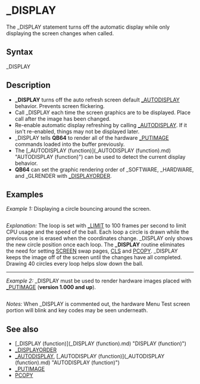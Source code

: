 # _DISPLAY

The _DISPLAY statement turns off the automatic display while only displaying the screen changes when called.

  

## Syntax

_DISPLAY
  

## Description

* **_DISPLAY** turns off the auto refresh screen default [_AUTODISPLAY](_AUTODISPLAY.md) behavior. Prevents screen flickering.
* Call _DISPLAY each time the screen graphics are to be displayed. Place call after the image has been changed.
* Re-enable automatic display refreshing by calling [_AUTODISPLAY](_AUTODISPLAY.md). If it isn't re-enabled, things may not be displayed later.
* _DISPLAY tells **QB64** to render all of the hardware [_PUTIMAGE](_PUTIMAGE.md) commands loaded into the buffer previously.
* The [_AUTODISPLAY (function)](_AUTODISPLAY (function).md) "AUTODISPLAY (function)") can be used to detect the current display behavior.
* **QB64** can set the graphic rendering order of _SOFTWARE, _HARDWARE, and _GLRENDER with [_DISPLAYORDER](_DISPLAYORDER.md).

  

## Examples

*Example 1:* Displaying a circle bouncing around the screen.

``` [SCREEN](SCREEN.md) 12 x = 21: y = 31 'start position dx = 3: dy = 3 'number of pixel moves per loop [DO](DO.md)     [_LIMIT](_LIMIT.md) 100 ' set to 100 frames per second     x = x + dx: y = y + dy     [IF](IF.md) x < 0 [OR](OR.md) "OR (boolean)") x > 640 [THEN](THEN.md) dx = -dx 'limit columns and reverse column direction each side     [IF](IF.md) y < 0 [OR](OR.md) "OR (boolean)") y > 480 [THEN](THEN.md) dy = -dy 'limit rows and reverse row direction top or bottom     [IF](IF.md) px <> x [OR](OR.md) "OR (boolean)") py <> y [THEN](THEN.md) [FOR](FOR.md) d = 1 [TO](TO.md) 20: [CIRCLE](CIRCLE.md) (px, py), d, 0: [NEXT](NEXT.md) 'erase     [FOR](FOR.md) c = 1 [TO](TO.md) 20: [CIRCLE](CIRCLE.md) (x, y), c, 6: [NEXT](NEXT.md) 'draw new circle at new position     px = x: py = y 'save older coordinates to erase older circle next loop     _DISPLAY 'after new circle is set, show it [LOOP UNTIL](LOOP UNTIL.md) [INKEY$](INKEY$.md) = [CHR$](CHR$.md)(27)  
```

*Explanation:* The loop is set with [_LIMIT](_LIMIT.md) to 100 frames per second to limit CPU usage and the speed of the ball. Each loop a circle is drawn while the previous one is erased when the coordinates change. _DISPLAY only shows the new circle position once each loop. The **_DISPLAY** routine eliminates the need for setting [SCREEN](SCREEN.md) swap pages, [CLS](CLS.md) and [PCOPY](PCOPY.md). _DISPLAY keeps the image off of the screen until the changes have all completed. Drawing 40 circles every loop helps slow down the ball.

---

*Example 2:* _DISPLAY must be used to render hardware images placed with [_PUTIMAGE](_PUTIMAGE.md) (**version 1.000 and up**).

``` [CONST](CONST.md) MenuHeight = 200   [SCREEN](SCREEN.md) [_NEWIMAGE](_NEWIMAGE.md)(640, 480, 32) 'SLEEP 1 [LOCATE](LOCATE.md) 20 [DO](DO.md)     [_LIMIT](_LIMIT.md) 30     DisplayMenu     k = [_KEYHIT](_KEYHIT.md)     [IF](IF.md) k <> 0 [THEN](THEN.md) [PRINT](PRINT.md) k, [LOOP UNTIL](LOOP UNTIL.md) k = 32 [OR](OR.md) "OR (boolean)") k = 27   [SUB](SUB.md) DisplayMenu     [STATIC](STATIC.md) init, MS_HW [AS](AS.md) [LONG](LONG.md)     [IF](IF.md) [NOT](NOT.md) init [THEN](THEN.md)         init = -1         MS = [_NEWIMAGE](_NEWIMAGE.md)(640, MenuHeight, 32) 'MenuScreen image         D = [_DEST](_DEST.md) "DEST (function)"): [_DEST](_DEST.md) MS         [CLS](CLS.md) , &HFFAAAAAA 'background color gray         [_PRINTSTRING](_PRINTSTRING.md) (20, 2), "Menu Test" 'image text         MS_HW = [_COPYIMAGE](_COPYIMAGE.md)(MS, 33) 'create the MenuScreen_HardWare image         [_FREEIMAGE](_FREEIMAGE.md) MS         [_DEST](_DEST.md) D     [END IF](END IF.md)     [_PUTIMAGE](_PUTIMAGE.md) (0, 0)-(640, MenuHeight), MS_HW     _DISPLAY [END SUB](END SUB.md)  
```

*Notes:* When _DISPLAY is commented out, the hardware Menu Test screen portion will blink and key codes may be seen underneath.
  

## See also

* [_DISPLAY (function)](_DISPLAY (function).md) "DISPLAY (function)")
* [_DISPLAYORDER](_DISPLAYORDER.md)
* [_AUTODISPLAY](_AUTODISPLAY.md), [_AUTODISPLAY (function)](_AUTODISPLAY (function).md) "AUTODISPLAY (function)")
* [_PUTIMAGE](_PUTIMAGE.md)
* [PCOPY](PCOPY.md)

  

